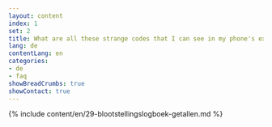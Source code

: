 ```yaml
---
layout: content
index: 1
set: 2
title: What are all these strange codes that I can see in my phone's exposure log?
lang: de
contentLang: en
categories:
- de
- faq
showBreadCrumbs: true
showContact: true
---
```

{% include content/en/29-blootstellingslogboek-getallen.md %}

